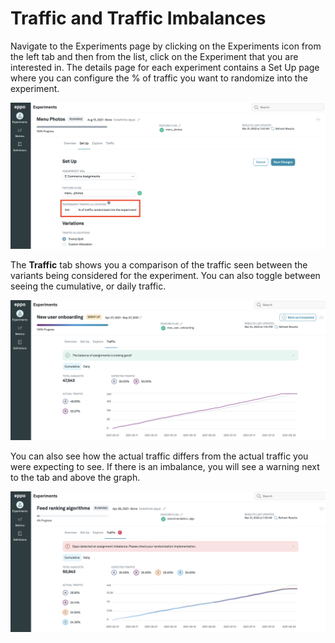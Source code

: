 # Traffic and Traffic Imbalances
Navigate to the Experiments page by clicking on the Experiments icon from the left tab and then from the list, click on the Experiment that you are interested in. The details page for each experiment contains a Set Up page where you can configure the % of traffic you want to randomize into the experiment.

![Status](../../static/img/measuring-experiments/traffic-setup.png)

The **Traffic** tab shows you a comparison of the traffic seen between the variants being considered for the experiment. You can also toggle between seeing the cumulative, or daily traffic.

![Status](../../static/img/measuring-experiments/traffic.png)

You can also see how the actual traffic differs from the actual traffic you were expecting to see. If there is an imbalance, you will see a warning next to the tab and above the graph.

![Status](../../static/img/measuring-experiments/traffic-imbalance.png)
